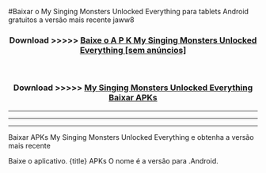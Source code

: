 #Baixar o My Singing Monsters Unlocked Everything   para tablets Android gratuitos a versão mais recente jaww8


<div align="center">
<h3>Download >>>>> <a href="https://pt-web.web.app/?pt= My Singing Monsters Unlocked Everything ">Baixe o A P K My Singing Monsters Unlocked Everything  [sem anúncios]</a></h3><br>

<h3>Download >>>>> <a href="https://pt-web.web.app/?pt= My Singing Monsters Unlocked Everything ">My Singing Monsters Unlocked Everything  Baixar APKs</a></h3>
</div>

----------------------------------------------------------

----------------------------------------------------------

----------------------------------------------------------

Baixar APKs My Singing Monsters Unlocked Everything  e obtenha a versão mais recente

Baixe o aplicativo. {title} APKs O nome é a versão para .Android.


